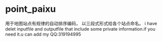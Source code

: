 # point_paixu
用于地图站点有规律的自动排序编码，
以三段式形式给各个站点命名。
i have delet inputfile and outputfile that include some private information.if you need it.u can add my QQ:319194995
